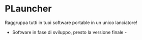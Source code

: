 # PLauncher

Raggruppa tutti in tuoi software portable in un unico lanciatore!
 - Software in fase di sviluppo, presto la versione finale - 
